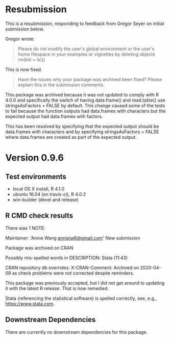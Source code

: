 # Resubmission

This is a resubmission, responding to feedback from Gregor Seyer on initial submission below. 

Gregor wrote:

> Please do not modify the user's global environment or the user's home
filespace in your examples or vignettes by deleting objects
rm(list = ls())

This is now fixed.

> Have the issues why your package was archived been fixed?
Please explain this in the submission comments.

This package was archived because it was not updated to comply with R 4.0.0
and specifically the switch of having data.frame() and read.table() use 
stringsAsFactors = FALSE by default. This change caused some of the tests 
to fail because the function outputs had data.frames with characters 
but the expected output had data.frames with factors.

This has been resolved by specifying that the expected output should be 
data.frames with characters and by specifying stringsAsFactors = FALSE 
where data.frames are created as part of the expected output.

# Version 0.9.6

## Test environments

* local OS X install, R 4.1.0
* ubuntu 16.04 (on travis-ci), R 4.0.2
* win-builder (devel and release)

## R CMD check results

There was 1 NOTE:

Maintainer: 'Annie Wang <anniejw6@gmail.com>'
New submission

Package was archived on CRAN

Possibly mis-spelled words in DESCRIPTION:
  Stata (11:43)

CRAN repository db overrides:
  X-CRAN-Comment: Archived on 2020-04-09 as check problems were not
    corrected despite reminders.

This package was previously accepted, but I did not get around to updating
it with the latest R release. That is now remedied.

Stata (referencing the statistical software) is spelled correctly, see, e.g.,
https://www.stata.com.

## Downstream Dependencies

There are currently no downstream dependencies for this package.
